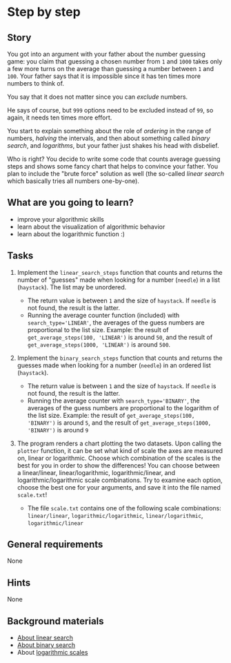 # Step by step

## Story

You got into an argument with your father about the number guessing
game: you claim that guessing a chosen number from `1` and `1000` takes
only a few more turns on the average than guessing a number between `1`
and `100`. Your father says that it is impossible since it has ten times
more numbers to think of.

You say that it does not matter since you can _exclude_ numbers.

He says of course, but `999` options need to be excluded instead of
`99`, so again, it needs ten times more effort.

You start to explain something about the role of _ordering_ in the range
of numbers, _halving_ the intervals, and then about something called
_binary search_, and _logarithms_, but your father just shakes his head
with disbelief.

Who is right? You decide to write some code that counts average guessing
steps and shows some fancy chart that helps to convince your father. You
plan to include the "brute force" solution as well (the so-called
_linear search_ which basically tries all numbers one-by-one).

## What are you going to learn?

- improve your algorithmic skills
- learn about the visualization of algorithmic behavior
- learn about the logarithmic function :)

## Tasks

1. Implement the `linear_search_steps` function that counts and returns the number of "guesses" made when looking for a number (`needle`) in a list (`haystack`). The list may be unordered.
    - The return value is between `1` and the size of `haystack`. If `needle` is not found, the result is the latter.
    - Running the average counter function (included) with `search_type='LINEAR'`, the averages of the guess numbers are proportional to the list size. Example: the result of `get_average_steps(100, 'LINEAR')` is around `50`, and the result of `get_average_steps(1000, 'LINEAR')` is around `500`.

2. Implement the `binary_search_steps` function that counts and returns the guesses made when looking for a number (`needle`) in an ordered list (`haystack`).
    - The return value is between `1` and the size of `haystack`. If `needle` is not found, the result is the latter.
    - Running the average counter with `search_type='BINARY'`, the averages of the guess numbers are proportional to the logarithm of the list size. Example: the result of `get_average_steps(100, 'BINARY')` is around `5`, and the result of `get_average_steps(1000, 'BINARY')` is around `9`

3. The program renders a chart plotting the two datasets. Upon calling the `plotter` function, it can be set what kind of scale the axes are measured on, linear or logarithmic. Choose which combination of the scales is the best for you in order to show the differences! You can choose between a linear/linear, linear/logarithmic, logarithmic/linear, and logarithmic/logarithmic scale combinations. Try to examine each option, choose the best one for your arguments, and save it into the file named `scale.txt`!
    - The file `scale.txt` contains one of the following scale combinations: `linear/linear`, `logarithmic/logarithmic`, `linear/logarithmic`, `logarithmic/linear`

## General requirements

None

## Hints

None

## Background materials

- <i class="far fa-exclamation"></i> [About linear search](https://www.geeksforgeeks.org/linear-search/)
- <i class="far fa-exclamation"></i> [About binary search](https://www.geeksforgeeks.org/binary-search/)
- <i class="far fa-candy-cane"></i> About [logarithmic scales](https://www.khanacademy.org/math/algebra-home/alg-exp-and-log/alg-logarithmic-scale/v/logarithmic-scale?modal=1)

